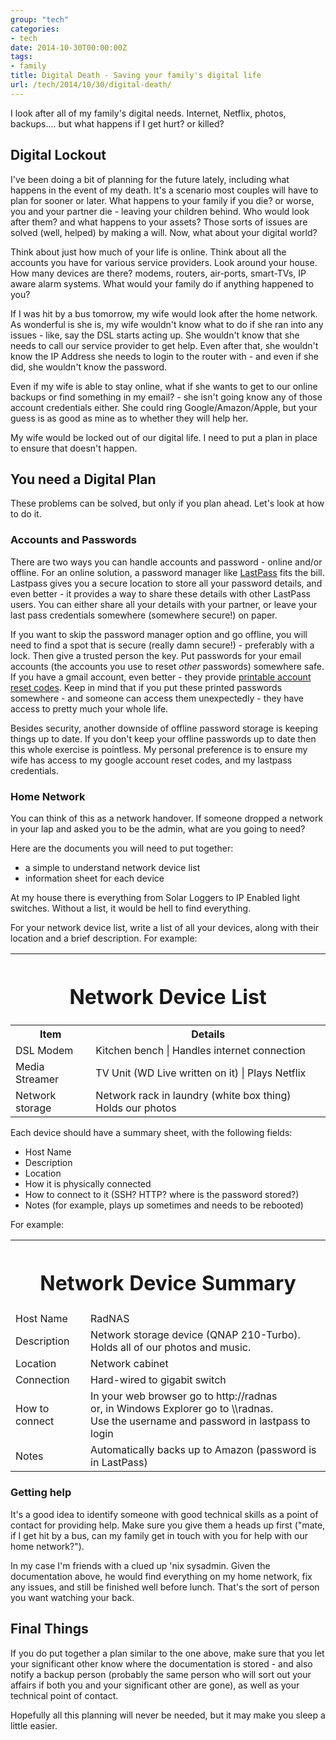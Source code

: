 ```yaml
---
group: "tech"
categories:
- tech
date: 2014-10-30T00:00:00Z
tags:
- family
title: Digital Death - Saving your family's digital life
url: /tech/2014/10/30/digital-death/
---
```




I look after all of my family's digital needs. Internet, Netflix, photos, backups.... but what happens if I get hurt? or killed?

<!--more-->

## Digital Lockout

I've been doing a bit of planning for the future lately, including what happens in the event of my death. It's a scenario most couples will have to plan for sooner or later. What happens to your family if you die? or worse, you and your partner die - leaving your children behind. Who would look after them? and what happens to your assets? Those sorts of issues are solved (well, helped) by making a will. Now, what about your digital world?

Think about just how much of your life is online. Think about all the accounts you have for various service providers. Look around your house. How many devices are there? modems, routers, air-ports, smart-TVs, IP aware alarm systems. What would your family do if anything happened to you?

If I was hit by a bus tomorrow, my wife would look after the home network. As wonderful is she is, my wife wouldn't know what to do if she ran into any issues - like, say the DSL starts acting up. She wouldn't know that she needs to call our service provider to get help. Even after that, she wouldn't know the IP Address she needs to login to the router with - and even if she did, she wouldn't know the password.

Even if my wife is able to stay online, what if she wants to get to our online backups or find something in my email? - she isn't going know any of those account credentials either. She could ring Google/Amazon/Apple, but your guess is as good as mine as to whether they will help her.

My wife would be locked out of our digital life. I need to put a plan in place to ensure that doesn't happen.

## You need a Digital Plan

These problems can be solved, but only if you plan ahead. Let's look at how to do it.

### Accounts and Passwords

There are two ways you can handle accounts and password - online and/or offline. For an online solution, a password manager like [LastPass](http://www.lastpass.com) fits the bill. Lastpass gives you a secure location to store all your password details, and even better - it provides a way to share these details with other LastPass users. You can either share all your details with your partner, or leave your last pass credentials somewhere (somewhere secure!) on paper.

If you want to skip the password manager option and go offline, you will need to find a spot that is secure (really damn secure!) - preferably with a lock. Then give a trusted person the key. Put passwords for your email accounts (the accounts you use to reset *other* passwords) somewhere safe. If you have a gmail account, even better - they provide [printable account reset codes](https://support.google.com/accounts/answer/1187538). Keep in mind that if you put these printed passwords somewhere - and someone can access them unexpectedly - they have access to pretty much your whole life.

Besides security, another downside of offline password storage is keeping things up to date. If you don't keep your offline passwords up to date then this whole exercise is pointless. My personal preference is to ensure my wife has access to my google account reset codes, and my lastpass credentials.

### Home Network

You can think of this as a network handover. If someone dropped a network in your lap and asked you to be the admin, what are you going to need?

Here are the documents you will need to put together:

- a simple to understand network device list
- information sheet for each device

At my house there is everything from Solar Loggers to IP Enabled light switches. Without a list, it would be hell to find everything.

For your network device list, write a list of all your devices, along with their location and a brief description. For example:

<table class="padded-table">
<tr><th colspan="2"><h1>Network Device List</h1></th></tr>
<tr><th>Item</th><th>Details</th></tr>
<tr><td> DSL Modem </td><td> Kitchen bench  | Handles internet connection </td></tr>
<tr><td> Media Streamer </td><td> TV Unit (WD Live written on it) | Plays Netflix </td></tr>
<tr><td> Network storage </td><td> Network rack in laundry (white box thing) Holds our photos  </td></tr>
</table>

Each device should have a summary sheet, with the following fields:

- Host Name
- Description
- Location
- How it is physically connected
- How to connect to it (SSH? HTTP? where is the password stored?)
- Notes (for example, plays up sometimes and needs to be rebooted)

For example:

<table class="padded-table highlight-first-col">
<tr><th colspan="2"><h1>Network Device Summary</h1></th></tr>
<tr><td> Host Name </td><td> RadNAS </td></tr>
<tr><td> Description </td>
  <td> Network storage device (QNAP 210-Turbo). Holds all of our photos and music. </td></tr>
<tr><td> Location </td><td> Network cabinet  </td></tr>
<tr><td> Connection </td><td> Hard-wired to gigabit switch  </td></tr>
<tr><td> How to connect </td><td> In your web browser go to http://radnas<br />
or, in Windows Explorer go to \\radnas.<br />
Use the username and password in lastpass to login </td></tr>
<tr><td> Notes </td><td> Automatically backs up to Amazon (password is in LastPass)  </td></tr>
</table>


### Getting help

It's a good idea to identify someone with good technical skills as a point of contact for providing help. Make sure you give them a heads up first ("mate, if I get hit by a bus, can my family get in touch with you for help with our home network?").

In my case I'm friends with a clued up 'nix sysadmin. Given the documentation above, he would find everything on my home network, fix any issues, and still be finished well before lunch. That's the sort of person you want watching your back.

## Final Things

If you do put together a plan similar to the one above, make sure that you let your significant other know where the documentation is stored - and also notify a backup person (probably the same person who will sort out your affairs if both you and your significant other are gone), as well as your technical point of contact.

Hopefully all this planning will never be needed, but it may make you sleep a little easier.
